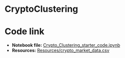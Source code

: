 # CryptoClustering

# Code link
* **Notebook file:** [Crypto_Clustering_starter_code.ipynb](https://github.com/pallavitripathi3107/CryptoClustering/blob/main/Crypto_Clustering_starter_code.ipynb)
* **Resources:** [Resources/crypto_market_data.csv](https://github.com/pallavitripathi3107/CryptoClustering/blob/main/Resources/crypto_market_data.csv)
